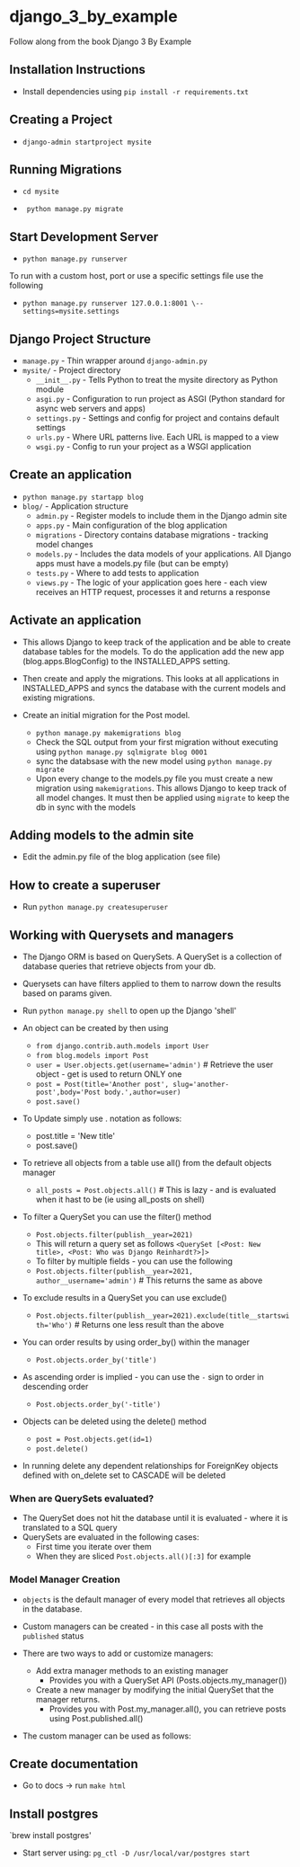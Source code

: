 # django_3_by_example
Follow along from the book Django 3 By Example

## Installation Instructions
* Install dependencies using `pip install -r requirements.txt`

## Creating a Project
* `django-admin startproject mysite`

## Running Migrations
* `cd mysite`

* ` python manage.py migrate`

## Start Development Server
* `python manage.py runserver`

To run with a custom host, port or use a specific settings file use the following
* `python manage.py runserver 127.0.0.1:8001 \--settings=mysite.settings`

## Django Project Structure
* `manage.py` - Thin wrapper around `django-admin.py`
* `mysite/` - Project directory 
    * `__init__.py` - Tells Python to treat the mysite directory as Python module
    * `asgi.py` - Configuration to run project as ASGI (Python standard for async web servers and apps)
    * `settings.py` - Settings and config for project and contains default settings
    * `urls.py` - Where URL patterns live. Each URL is mapped to a view
    * `wsgi.py` - Config to run your project as a WSGI application

## Create an application
* `python manage.py startapp blog`
* `blog/` - Application structure
  * `admin.py` - Register models to include them in the Django admin site
  * `apps.py` - Main configuration of the blog application
  * `migrations` - Directory contains database migrations - tracking model changes
  * `models.py` - Includes the data models of your applications. All Django apps must have a models.py file (but can be empty)
  * `tests.py` - Where to add tests to application
  * `views.py` - The logic of your application goes here - each view receives an HTTP request, processes it and returns a response

## Activate an application
* This allows Django to keep track of the application and be able to create database tables for the models.
To do the application add the new app (blog.apps.BlogConfig) to the INSTALLED_APPS setting.
* Then create and apply the migrations. This looks at all applications in INSTALLED_APPS and syncs the database
with the current models and existing migrations.

* Create an initial migration for the Post model.
  * `python manage.py makemigrations blog`
  * Check the SQL output from your first migration without executing using `python manage.py sqlmigrate blog 0001`
  * sync the databsase with the new model using `python manage.py migrate`
  * Upon every change to the models.py file you must create a new migration using `makemigrations`.
    This allows Django to keep track of all model changes. It must then be applied using `migrate` to keep the db in sync with the models

## Adding models to the admin site
* Edit the admin.py file of the blog application (see file)

## How to create a superuser
* Run `python manage.py createsuperuser`

## Working with Querysets and managers
* The Django ORM is based on QuerySets. A QuerySet is a collection of database queries that retrieve objects from your db.
* Querysets can have filters applied to them to narrow down the results based on params given.
* Run `python manage.py shell` to open up the Django 'shell'
* An object can be created by then using
  * `from django.contrib.auth.models import User`
  * `from blog.models import Post`
  * `user = User.objects.get(username='admin')` # Retrieve the user object - get is used to return ONLY one
  *  `post = Post(title='Another post', slug='another-post',body='Post body.',author=user)`
  * `post.save()`
  

* To Update simply use . notation as follows:
  * post.title = 'New title'
  * post.save()


* To retrieve all objects from a table use all() from the default objects manager
  * `all_posts = Post.objects.all()` # This is lazy - and is evaluated when it hast to be (ie using all_posts on shell)
  

* To filter a QuerySet you can use the filter() method 
  * `Post.objects.filter(publish__year=2021)`
  * This will return a query set as follows `<QuerySet [<Post: New title>, <Post: Who was Django Reinhardt?>]>`
  * To filter by multiple fields - you can use the following
  * `Post.objects.filter(publish__year=2021, author__username='admin')` # This returns the same as above 


* To exclude results in a QuerySet you can use exclude()
  * `Post.objects.filter(publish__year=2021).exclude(title__startswith='Who')` # Returns one less result than the above


* You can order results by using order_by() within the manager
  * `Post.objects.order_by('title')`
* As ascending order is implied - you can use the `-` sign to order in descending order
  * `Post.objects.order_by('-title')`


* Objects can be deleted using the delete() method
  * `post = Post.objects.get(id=1)`
  * `post.delete()`
* In running delete any dependent relationships for ForeignKey objects defined with on_delete set to CASCADE will be deleted

### When are QuerySets evaluated?
* The QuerySet does not hit the database until it is evaluated - where it is translated to a SQL query
* QuerySets are evaluated in the following cases:
  * First time you iterate over them
  * When they are sliced `Post.objects.all()[:3]` for example
  
### Model Manager Creation
* `objects` is the default manager of every model that retrieves all objects in the database.
* Custom managers can be created - in this case all posts with the `published` status
* There are two ways to add or customize managers:
  * Add extra manager methods to an existing manager
      * Provides you with a QuerySet API (Posts.objects.my_manager())
  * Create a new manager by modifying the initial QuerySet that the manager returns.
    * Provides you with Post.my_manager.all(), you can retrieve posts using Post.published.all()
  
* The custom manager can be used as follows:

## Create documentation 
* Go to docs -> run `make html`

## Install postgres
`brew install postgres'

* Start server using:
`pg_ctl -D /usr/local/var/postgres start`
